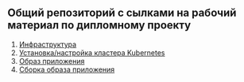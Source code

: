 ## Общий репозиторий с сылками на рабочий материал по дипломному проекту
1. [Инфраструктура](https://github.com/ValentinStupa/diplom_infra) 
2. [Установка/настройка кластера Kubernetes](https://github.com/ValentinStupa/diplom_k8s)
3. [Образ приложения]([https://hub.docker.com/r/valentinstupa/custom-nginx/tags])
4. [Сборка образа приложения](https://github.com/ValentinStupa/diplom_images)
